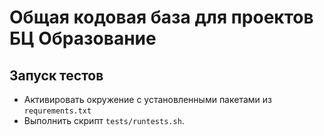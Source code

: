 # Общая кодовая база для проектов БЦ Образование

## Запуск тестов
- Активировать окружение с установленными пакетами из ``requrements.txt``
- Выполнить скрипт ``tests/runtests.sh``.